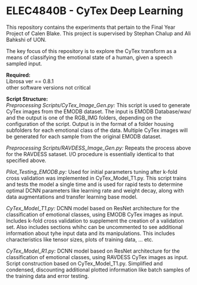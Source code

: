 # ELEC4840B -  CyTex Deep Learning
This repository contains the experiments 
that pertain to the Final Year Project of
Calen Blake. This project is supervised by
Stephan Chalup and Ali Bahkshi of UON.

The key focus of this repository is to explore
the CyTex transform as a means of classifying 
the emotional state of a human, given a speech
sampled input.

**Required:**  
Librosa ver == 0.8.1  
other software versions not critical

**Script Structure:**  
_Preprocessing Scripts/CyTex_Image_Gen.py:_
This script is used to generate CyTex images from the EMODB dataset. The input is EMODB Database/wav/ and the output is one of the RGB_IMG folders, depending on the configuration of the script. Output is in the format of a folder housing subfolders for each emotional class of the data. Multiple CyTex images will be generated for each sample from the original EMODB dataset.

_Preprocessing Scripts/RAVDESS_Image_Gen.py:_
Repeats the process above for the RAVDESS sataset. I/O procedure is essentially identical to that specified above.

_Pilot_Testing_EMODB.py:_
Used for initial parameters tuning after k-fold cross validation was implemented in CyTex_Model_T1.py. This script trains and tests the model a single time and is used for rapid tests to determine optimal DCNN parameters like learning rate and weight decay, along with data augmentations and transfer learning base model. 

_CyTex_Model_T1.py:_
DCNN model based on ResNet architecture for the classification of emotional classes, using EMODB CyTex images as input. Includes k-fold cross validation to supplement the creation of a validation set. Also includes sections whihc can be uncommented to see additional information about tyhe input data and its manipulations. This includes characteristics like tensor sizes, plots of training data, ... etc. 

_CyTex_Model_R1.py:_
DCNN model based on ResNet architecture for the classification of emotional classes, using RAVDESS CyTex images as input. Script construction based on CyTex_Model_T1.py. Simplified and condensed, discounting additional plotted information like batch samples of the training data and error testing. 
